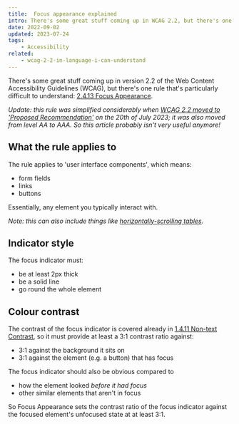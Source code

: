 ```yaml
---
title:  Focus appearance explained
intro: There's some great stuff coming up in WCAG 2.2, but there's one rule that's particularly difficult to understand, so here it is in a bit more detail.
date: 2022-09-02
updated: 2023-07-24
tags:
    - Accessibility
related:
    - wcag-2-2-in-language-i-can-understand
---
```


There's some great stuff coming up in version 2.2 of the Web Content Accessibility Guidelines (WCAG), but there's one rule that's particularly difficult to understand: [2.4.13 Focus Appearance](https://www.w3.org/TR/WCAG22/#focus-appearance).

<i>Update: this rule was simplified considerably when [WCAG 2.2 moved to 'Proposed Recommendation'](https://www.w3.org/news/2023/web-content-accessibility-guidelines-wcag-2-2-is-a-w3c-proposed-recommendation/) on the 20th of July 2023; it was also moved from level AA to AAA. So this article probably isn't very useful anymore!</i>


## What the rule applies to

The rule applies to 'user interface components', which means:

- form fields
- links
- buttons

Essentially, any element you typically interact with.

<i>Note: this can also include things like [horizontally-scrolling tables](/blog/accessible-responsive-tables).</i>


## Indicator style

The focus indicator must:

- be at least 2px thick
- be a solid line
- go round the whole element


## Colour contrast

The contrast of the focus indicator is covered already in [1.4.11 Non-text Contrast](https://www.w3.org/TR/WCAG21/#non-text-contrast), so it must provide at least a 3:1 contrast ratio against:

- 3:1 against the background it sits on
- 3:1 against the element (e.g. a button) that has focus

The focus indicator should also be obvious compared to

- how the element looked *before it had focus*
- other similar elements that aren't in focus

So Focus Appearance sets the contrast ratio of the focus indicator against the focused element's unfocused state at at least 3:1.
